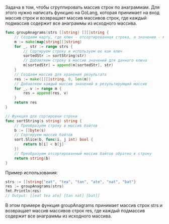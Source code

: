Задача в том, чтобы сгруппировать массив строк по анаграммам. Для этого нужно написать функцию на GoLang, которая принимает на вход массив строк и возвращает массив массивов строк, где каждый подмассив содержит все анаграммы из исходного массива.

```go
func groupAnagrams(strs []string) [][]string {
    // Создаем карту, где ключ - отсортированная строка, а значение - массив строк
    m := make(map[string][]string)
    for _, str := range strs {
        // Сортируем строку и используем ее как ключ
        sortedStr := sortString(str)
        // Добавляем строку в массив значений для данного ключа
        m[sortedStr] = append(m[sortedStr], str)
    }
    // Создаем массив для хранения результата
    res := make([][]string, 0, len(m))
    // Добавляем каждый массив значений в результирующий массив
    for _, v := range m {
        res = append(res, v)
    }
    return res
}

// Функция для сортировки строки
func sortString(s string) string {
    // Преобразуем строку в массив байтов
    b := []byte(s)
    // Сортируем массив байтов
    sort.Slice(b, func(i, j int) bool {
        return b[i] < b[j]
    })
    // Преобразуем отсортированный массив байтов обратно в строку
    return string(b)
}
```

Пример использования:

```go
strs := []string{"eat", "tea", "tan", "ate", "nat", "bat"}
res := groupAnagrams(strs)
fmt.Println(res)
// Output: [[eat tea ate] [tan nat] [bat]]
```

В этом примере функция groupAnagrams принимает массив строк strs и возвращает массив массивов строк res, где каждый подмассив содержит все анаграммы из исходного массива.
